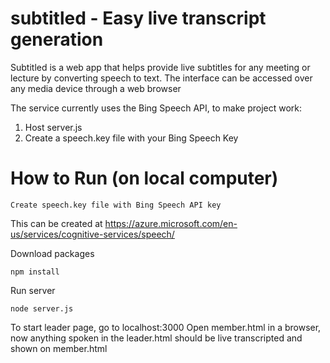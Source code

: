 # subtitled - Easy live transcript generation

Subtitled is a web app that helps provide live subtitles for any meeting or lecture by converting speech to text. The interface can be accessed over any media device through a web browser

The service currently uses the Bing Speech API, to make project work:
  1) Host server.js
  2) Create a speech.key file with your Bing Speech Key
  
# How to Run (on local computer)

```
Create speech.key file with Bing Speech API key
```
This can be created at https://azure.microsoft.com/en-us/services/cognitive-services/speech/

Download packages
```
npm install
```

Run server
```
node server.js
```

To start leader page, go to localhost:3000
Open member.html in a browser, now anything spoken in the leader.html should be live transcripted and shown on member.html
